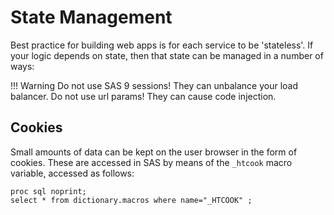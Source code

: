 State Management
====================

Best practice for building web apps is for each service to be 'stateless'. If your logic depends on state, then that state can be managed in a number of ways:

<!-- prettier-ignore -->
!!! Warning
    Do not use SAS 9 sessions! They can unbalance your load balancer.
    Do not use url params! They can cause code injection.

## Cookies

Small amounts of data can be kept on the user browser in the form of cookies. These are accessed in SAS by means of the `_htcook` macro variable, accessed as follows:

```sas
proc sql noprint;
select * from dictionary.macros where name="_HTCOOK" ;
```

<meta name="description" content="Tips & Tricks for building apps - dealing with browser state for optimal performance and functionality">